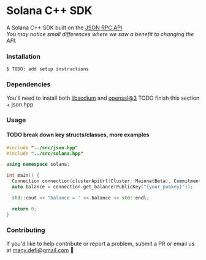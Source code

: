 # Solana C++ SDK
A Solana C++ SDK built on the [JSON RPC API](https://docs.solana.com/apps/jsonrpc-api)<br>
*You may notice small differences where we saw a benefit to changing the API.*

### Installation
```
$ TODO: add setup instructions
```

### Dependencies
You'll need to install both [libsodium](https://formulae.brew.sh/formula/libsodium#default) and [openssl@3](https://formulae.brew.sh/formula/openssl@3) TODO finish this section + json.hpp

### Usage
#### TODO break down key structs/classes, more examples
```c++
#include "../src/json.hpp"
#include "../src/solana.hpp"

using namespace solana;

int main() {
  Connection connection(clusterApiUrl(Cluster::MainnetBeta), Commitment::Processed);
  auto balance = connection.get_balance(PublicKey("{your_pubkey}"));

  std::cout << "balance = " << balance << std::endl;

  return 0;
}
```

### Contributing
If you'd like to help contribute or report a problem, submit a PR or email us at [many.defi@gmail.com](mailto:many.defi@gmail.com) 🤘

